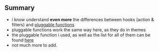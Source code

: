 [pluggable-functions-link]: https://codex.wordpress.org/Pluggable_Functions
## Summary
- i know understand **even more** the differences between hooks (action & filters) and [pluggable functions][pluggable-functions-link]
- pluggable functions work the same way here, as they do in themes
- the pluggable function i used, as well as the list for all of them can be found [here](../wp-includes/pluggable.php)
- not much more to add.